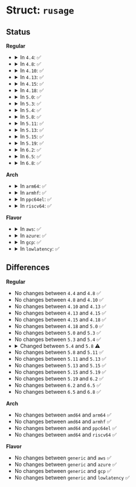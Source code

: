 # Struct: <code>rusage</code>

## Status
<b>Regular</b>
<ul>
<li>
<details>
<summary>In <code>4.4</code>: ✅</summary>

```c
struct rusage {
    struct timeval ru_utime;
    struct timeval ru_stime;
    __kernel_long_t ru_maxrss;
    __kernel_long_t ru_ixrss;
    __kernel_long_t ru_idrss;
    __kernel_long_t ru_isrss;
    __kernel_long_t ru_minflt;
    __kernel_long_t ru_majflt;
    __kernel_long_t ru_nswap;
    __kernel_long_t ru_inblock;
    __kernel_long_t ru_oublock;
    __kernel_long_t ru_msgsnd;
    __kernel_long_t ru_msgrcv;
    __kernel_long_t ru_nsignals;
    __kernel_long_t ru_nvcsw;
    __kernel_long_t ru_nivcsw;
};
```
</details>
</li>
<li>
<details>
<summary>In <code>4.8</code>: ✅</summary>

```c
struct rusage {
    struct timeval ru_utime;
    struct timeval ru_stime;
    __kernel_long_t ru_maxrss;
    __kernel_long_t ru_ixrss;
    __kernel_long_t ru_idrss;
    __kernel_long_t ru_isrss;
    __kernel_long_t ru_minflt;
    __kernel_long_t ru_majflt;
    __kernel_long_t ru_nswap;
    __kernel_long_t ru_inblock;
    __kernel_long_t ru_oublock;
    __kernel_long_t ru_msgsnd;
    __kernel_long_t ru_msgrcv;
    __kernel_long_t ru_nsignals;
    __kernel_long_t ru_nvcsw;
    __kernel_long_t ru_nivcsw;
};
```
</details>
</li>
<li>
<details>
<summary>In <code>4.10</code>: ✅</summary>

```c
struct rusage {
    struct timeval ru_utime;
    struct timeval ru_stime;
    __kernel_long_t ru_maxrss;
    __kernel_long_t ru_ixrss;
    __kernel_long_t ru_idrss;
    __kernel_long_t ru_isrss;
    __kernel_long_t ru_minflt;
    __kernel_long_t ru_majflt;
    __kernel_long_t ru_nswap;
    __kernel_long_t ru_inblock;
    __kernel_long_t ru_oublock;
    __kernel_long_t ru_msgsnd;
    __kernel_long_t ru_msgrcv;
    __kernel_long_t ru_nsignals;
    __kernel_long_t ru_nvcsw;
    __kernel_long_t ru_nivcsw;
};
```
</details>
</li>
<li>
<details>
<summary>In <code>4.13</code>: ✅</summary>

```c
struct rusage {
    struct timeval ru_utime;
    struct timeval ru_stime;
    __kernel_long_t ru_maxrss;
    __kernel_long_t ru_ixrss;
    __kernel_long_t ru_idrss;
    __kernel_long_t ru_isrss;
    __kernel_long_t ru_minflt;
    __kernel_long_t ru_majflt;
    __kernel_long_t ru_nswap;
    __kernel_long_t ru_inblock;
    __kernel_long_t ru_oublock;
    __kernel_long_t ru_msgsnd;
    __kernel_long_t ru_msgrcv;
    __kernel_long_t ru_nsignals;
    __kernel_long_t ru_nvcsw;
    __kernel_long_t ru_nivcsw;
};
```
</details>
</li>
<li>
<details>
<summary>In <code>4.15</code>: ✅</summary>

```c
struct rusage {
    struct timeval ru_utime;
    struct timeval ru_stime;
    __kernel_long_t ru_maxrss;
    __kernel_long_t ru_ixrss;
    __kernel_long_t ru_idrss;
    __kernel_long_t ru_isrss;
    __kernel_long_t ru_minflt;
    __kernel_long_t ru_majflt;
    __kernel_long_t ru_nswap;
    __kernel_long_t ru_inblock;
    __kernel_long_t ru_oublock;
    __kernel_long_t ru_msgsnd;
    __kernel_long_t ru_msgrcv;
    __kernel_long_t ru_nsignals;
    __kernel_long_t ru_nvcsw;
    __kernel_long_t ru_nivcsw;
};
```
</details>
</li>
<li>
<details>
<summary>In <code>4.18</code>: ✅</summary>

```c
struct rusage {
    struct timeval ru_utime;
    struct timeval ru_stime;
    __kernel_long_t ru_maxrss;
    __kernel_long_t ru_ixrss;
    __kernel_long_t ru_idrss;
    __kernel_long_t ru_isrss;
    __kernel_long_t ru_minflt;
    __kernel_long_t ru_majflt;
    __kernel_long_t ru_nswap;
    __kernel_long_t ru_inblock;
    __kernel_long_t ru_oublock;
    __kernel_long_t ru_msgsnd;
    __kernel_long_t ru_msgrcv;
    __kernel_long_t ru_nsignals;
    __kernel_long_t ru_nvcsw;
    __kernel_long_t ru_nivcsw;
};
```
</details>
</li>
<li>
<details>
<summary>In <code>5.0</code>: ✅</summary>

```c
struct rusage {
    struct timeval ru_utime;
    struct timeval ru_stime;
    __kernel_long_t ru_maxrss;
    __kernel_long_t ru_ixrss;
    __kernel_long_t ru_idrss;
    __kernel_long_t ru_isrss;
    __kernel_long_t ru_minflt;
    __kernel_long_t ru_majflt;
    __kernel_long_t ru_nswap;
    __kernel_long_t ru_inblock;
    __kernel_long_t ru_oublock;
    __kernel_long_t ru_msgsnd;
    __kernel_long_t ru_msgrcv;
    __kernel_long_t ru_nsignals;
    __kernel_long_t ru_nvcsw;
    __kernel_long_t ru_nivcsw;
};
```
</details>
</li>
<li>
<details>
<summary>In <code>5.3</code>: ✅</summary>

```c
struct rusage {
    struct timeval ru_utime;
    struct timeval ru_stime;
    __kernel_long_t ru_maxrss;
    __kernel_long_t ru_ixrss;
    __kernel_long_t ru_idrss;
    __kernel_long_t ru_isrss;
    __kernel_long_t ru_minflt;
    __kernel_long_t ru_majflt;
    __kernel_long_t ru_nswap;
    __kernel_long_t ru_inblock;
    __kernel_long_t ru_oublock;
    __kernel_long_t ru_msgsnd;
    __kernel_long_t ru_msgrcv;
    __kernel_long_t ru_nsignals;
    __kernel_long_t ru_nvcsw;
    __kernel_long_t ru_nivcsw;
};
```
</details>
</li>
<li>
<details>
<summary>In <code>5.4</code>: ✅</summary>

```c
struct rusage {
    struct timeval ru_utime;
    struct timeval ru_stime;
    __kernel_long_t ru_maxrss;
    __kernel_long_t ru_ixrss;
    __kernel_long_t ru_idrss;
    __kernel_long_t ru_isrss;
    __kernel_long_t ru_minflt;
    __kernel_long_t ru_majflt;
    __kernel_long_t ru_nswap;
    __kernel_long_t ru_inblock;
    __kernel_long_t ru_oublock;
    __kernel_long_t ru_msgsnd;
    __kernel_long_t ru_msgrcv;
    __kernel_long_t ru_nsignals;
    __kernel_long_t ru_nvcsw;
    __kernel_long_t ru_nivcsw;
};
```
</details>
</li>
<li>
<details>
<summary>In <code>5.8</code>: ✅</summary>

```c
struct rusage {
    struct __kernel_old_timeval ru_utime;
    struct __kernel_old_timeval ru_stime;
    __kernel_long_t ru_maxrss;
    __kernel_long_t ru_ixrss;
    __kernel_long_t ru_idrss;
    __kernel_long_t ru_isrss;
    __kernel_long_t ru_minflt;
    __kernel_long_t ru_majflt;
    __kernel_long_t ru_nswap;
    __kernel_long_t ru_inblock;
    __kernel_long_t ru_oublock;
    __kernel_long_t ru_msgsnd;
    __kernel_long_t ru_msgrcv;
    __kernel_long_t ru_nsignals;
    __kernel_long_t ru_nvcsw;
    __kernel_long_t ru_nivcsw;
};
```
</details>
</li>
<li>
<details>
<summary>In <code>5.11</code>: ✅</summary>

```c
struct rusage {
    struct __kernel_old_timeval ru_utime;
    struct __kernel_old_timeval ru_stime;
    __kernel_long_t ru_maxrss;
    __kernel_long_t ru_ixrss;
    __kernel_long_t ru_idrss;
    __kernel_long_t ru_isrss;
    __kernel_long_t ru_minflt;
    __kernel_long_t ru_majflt;
    __kernel_long_t ru_nswap;
    __kernel_long_t ru_inblock;
    __kernel_long_t ru_oublock;
    __kernel_long_t ru_msgsnd;
    __kernel_long_t ru_msgrcv;
    __kernel_long_t ru_nsignals;
    __kernel_long_t ru_nvcsw;
    __kernel_long_t ru_nivcsw;
};
```
</details>
</li>
<li>
<details>
<summary>In <code>5.13</code>: ✅</summary>

```c
struct rusage {
    struct __kernel_old_timeval ru_utime;
    struct __kernel_old_timeval ru_stime;
    __kernel_long_t ru_maxrss;
    __kernel_long_t ru_ixrss;
    __kernel_long_t ru_idrss;
    __kernel_long_t ru_isrss;
    __kernel_long_t ru_minflt;
    __kernel_long_t ru_majflt;
    __kernel_long_t ru_nswap;
    __kernel_long_t ru_inblock;
    __kernel_long_t ru_oublock;
    __kernel_long_t ru_msgsnd;
    __kernel_long_t ru_msgrcv;
    __kernel_long_t ru_nsignals;
    __kernel_long_t ru_nvcsw;
    __kernel_long_t ru_nivcsw;
};
```
</details>
</li>
<li>
<details>
<summary>In <code>5.15</code>: ✅</summary>

```c
struct rusage {
    struct __kernel_old_timeval ru_utime;
    struct __kernel_old_timeval ru_stime;
    __kernel_long_t ru_maxrss;
    __kernel_long_t ru_ixrss;
    __kernel_long_t ru_idrss;
    __kernel_long_t ru_isrss;
    __kernel_long_t ru_minflt;
    __kernel_long_t ru_majflt;
    __kernel_long_t ru_nswap;
    __kernel_long_t ru_inblock;
    __kernel_long_t ru_oublock;
    __kernel_long_t ru_msgsnd;
    __kernel_long_t ru_msgrcv;
    __kernel_long_t ru_nsignals;
    __kernel_long_t ru_nvcsw;
    __kernel_long_t ru_nivcsw;
};
```
</details>
</li>
<li>
<details>
<summary>In <code>5.19</code>: ✅</summary>

```c
struct rusage {
    struct __kernel_old_timeval ru_utime;
    struct __kernel_old_timeval ru_stime;
    __kernel_long_t ru_maxrss;
    __kernel_long_t ru_ixrss;
    __kernel_long_t ru_idrss;
    __kernel_long_t ru_isrss;
    __kernel_long_t ru_minflt;
    __kernel_long_t ru_majflt;
    __kernel_long_t ru_nswap;
    __kernel_long_t ru_inblock;
    __kernel_long_t ru_oublock;
    __kernel_long_t ru_msgsnd;
    __kernel_long_t ru_msgrcv;
    __kernel_long_t ru_nsignals;
    __kernel_long_t ru_nvcsw;
    __kernel_long_t ru_nivcsw;
};
```
</details>
</li>
<li>
<details>
<summary>In <code>6.2</code>: ✅</summary>

```c
struct rusage {
    struct __kernel_old_timeval ru_utime;
    struct __kernel_old_timeval ru_stime;
    __kernel_long_t ru_maxrss;
    __kernel_long_t ru_ixrss;
    __kernel_long_t ru_idrss;
    __kernel_long_t ru_isrss;
    __kernel_long_t ru_minflt;
    __kernel_long_t ru_majflt;
    __kernel_long_t ru_nswap;
    __kernel_long_t ru_inblock;
    __kernel_long_t ru_oublock;
    __kernel_long_t ru_msgsnd;
    __kernel_long_t ru_msgrcv;
    __kernel_long_t ru_nsignals;
    __kernel_long_t ru_nvcsw;
    __kernel_long_t ru_nivcsw;
};
```
</details>
</li>
<li>
<details>
<summary>In <code>6.5</code>: ✅</summary>

```c
struct rusage {
    struct __kernel_old_timeval ru_utime;
    struct __kernel_old_timeval ru_stime;
    __kernel_long_t ru_maxrss;
    __kernel_long_t ru_ixrss;
    __kernel_long_t ru_idrss;
    __kernel_long_t ru_isrss;
    __kernel_long_t ru_minflt;
    __kernel_long_t ru_majflt;
    __kernel_long_t ru_nswap;
    __kernel_long_t ru_inblock;
    __kernel_long_t ru_oublock;
    __kernel_long_t ru_msgsnd;
    __kernel_long_t ru_msgrcv;
    __kernel_long_t ru_nsignals;
    __kernel_long_t ru_nvcsw;
    __kernel_long_t ru_nivcsw;
};
```
</details>
</li>
<li>
<details>
<summary>In <code>6.8</code>: ✅</summary>

```c
struct rusage {
    struct __kernel_old_timeval ru_utime;
    struct __kernel_old_timeval ru_stime;
    __kernel_long_t ru_maxrss;
    __kernel_long_t ru_ixrss;
    __kernel_long_t ru_idrss;
    __kernel_long_t ru_isrss;
    __kernel_long_t ru_minflt;
    __kernel_long_t ru_majflt;
    __kernel_long_t ru_nswap;
    __kernel_long_t ru_inblock;
    __kernel_long_t ru_oublock;
    __kernel_long_t ru_msgsnd;
    __kernel_long_t ru_msgrcv;
    __kernel_long_t ru_nsignals;
    __kernel_long_t ru_nvcsw;
    __kernel_long_t ru_nivcsw;
};
```
</details>
</li>
</ul>
<b>Arch</b>
<ul>
<li>
<details>
<summary>In <code>arm64</code>: ✅</summary>

```c
struct rusage {
    struct timeval ru_utime;
    struct timeval ru_stime;
    __kernel_long_t ru_maxrss;
    __kernel_long_t ru_ixrss;
    __kernel_long_t ru_idrss;
    __kernel_long_t ru_isrss;
    __kernel_long_t ru_minflt;
    __kernel_long_t ru_majflt;
    __kernel_long_t ru_nswap;
    __kernel_long_t ru_inblock;
    __kernel_long_t ru_oublock;
    __kernel_long_t ru_msgsnd;
    __kernel_long_t ru_msgrcv;
    __kernel_long_t ru_nsignals;
    __kernel_long_t ru_nvcsw;
    __kernel_long_t ru_nivcsw;
};
```
</details>
</li>
<li>
<details>
<summary>In <code>armhf</code>: ✅</summary>

```c
struct rusage {
    struct timeval ru_utime;
    struct timeval ru_stime;
    __kernel_long_t ru_maxrss;
    __kernel_long_t ru_ixrss;
    __kernel_long_t ru_idrss;
    __kernel_long_t ru_isrss;
    __kernel_long_t ru_minflt;
    __kernel_long_t ru_majflt;
    __kernel_long_t ru_nswap;
    __kernel_long_t ru_inblock;
    __kernel_long_t ru_oublock;
    __kernel_long_t ru_msgsnd;
    __kernel_long_t ru_msgrcv;
    __kernel_long_t ru_nsignals;
    __kernel_long_t ru_nvcsw;
    __kernel_long_t ru_nivcsw;
};
```
</details>
</li>
<li>
<details>
<summary>In <code>ppc64el</code>: ✅</summary>

```c
struct rusage {
    struct timeval ru_utime;
    struct timeval ru_stime;
    __kernel_long_t ru_maxrss;
    __kernel_long_t ru_ixrss;
    __kernel_long_t ru_idrss;
    __kernel_long_t ru_isrss;
    __kernel_long_t ru_minflt;
    __kernel_long_t ru_majflt;
    __kernel_long_t ru_nswap;
    __kernel_long_t ru_inblock;
    __kernel_long_t ru_oublock;
    __kernel_long_t ru_msgsnd;
    __kernel_long_t ru_msgrcv;
    __kernel_long_t ru_nsignals;
    __kernel_long_t ru_nvcsw;
    __kernel_long_t ru_nivcsw;
};
```
</details>
</li>
<li>
<details>
<summary>In <code>riscv64</code>: ✅</summary>

```c
struct rusage {
    struct timeval ru_utime;
    struct timeval ru_stime;
    __kernel_long_t ru_maxrss;
    __kernel_long_t ru_ixrss;
    __kernel_long_t ru_idrss;
    __kernel_long_t ru_isrss;
    __kernel_long_t ru_minflt;
    __kernel_long_t ru_majflt;
    __kernel_long_t ru_nswap;
    __kernel_long_t ru_inblock;
    __kernel_long_t ru_oublock;
    __kernel_long_t ru_msgsnd;
    __kernel_long_t ru_msgrcv;
    __kernel_long_t ru_nsignals;
    __kernel_long_t ru_nvcsw;
    __kernel_long_t ru_nivcsw;
};
```
</details>
</li>
</ul>
<b>Flavor</b>
<ul>
<li>
<details>
<summary>In <code>aws</code>: ✅</summary>

```c
struct rusage {
    struct timeval ru_utime;
    struct timeval ru_stime;
    __kernel_long_t ru_maxrss;
    __kernel_long_t ru_ixrss;
    __kernel_long_t ru_idrss;
    __kernel_long_t ru_isrss;
    __kernel_long_t ru_minflt;
    __kernel_long_t ru_majflt;
    __kernel_long_t ru_nswap;
    __kernel_long_t ru_inblock;
    __kernel_long_t ru_oublock;
    __kernel_long_t ru_msgsnd;
    __kernel_long_t ru_msgrcv;
    __kernel_long_t ru_nsignals;
    __kernel_long_t ru_nvcsw;
    __kernel_long_t ru_nivcsw;
};
```
</details>
</li>
<li>
<details>
<summary>In <code>azure</code>: ✅</summary>

```c
struct rusage {
    struct timeval ru_utime;
    struct timeval ru_stime;
    __kernel_long_t ru_maxrss;
    __kernel_long_t ru_ixrss;
    __kernel_long_t ru_idrss;
    __kernel_long_t ru_isrss;
    __kernel_long_t ru_minflt;
    __kernel_long_t ru_majflt;
    __kernel_long_t ru_nswap;
    __kernel_long_t ru_inblock;
    __kernel_long_t ru_oublock;
    __kernel_long_t ru_msgsnd;
    __kernel_long_t ru_msgrcv;
    __kernel_long_t ru_nsignals;
    __kernel_long_t ru_nvcsw;
    __kernel_long_t ru_nivcsw;
};
```
</details>
</li>
<li>
<details>
<summary>In <code>gcp</code>: ✅</summary>

```c
struct rusage {
    struct timeval ru_utime;
    struct timeval ru_stime;
    __kernel_long_t ru_maxrss;
    __kernel_long_t ru_ixrss;
    __kernel_long_t ru_idrss;
    __kernel_long_t ru_isrss;
    __kernel_long_t ru_minflt;
    __kernel_long_t ru_majflt;
    __kernel_long_t ru_nswap;
    __kernel_long_t ru_inblock;
    __kernel_long_t ru_oublock;
    __kernel_long_t ru_msgsnd;
    __kernel_long_t ru_msgrcv;
    __kernel_long_t ru_nsignals;
    __kernel_long_t ru_nvcsw;
    __kernel_long_t ru_nivcsw;
};
```
</details>
</li>
<li>
<details>
<summary>In <code>lowlatency</code>: ✅</summary>

```c
struct rusage {
    struct timeval ru_utime;
    struct timeval ru_stime;
    __kernel_long_t ru_maxrss;
    __kernel_long_t ru_ixrss;
    __kernel_long_t ru_idrss;
    __kernel_long_t ru_isrss;
    __kernel_long_t ru_minflt;
    __kernel_long_t ru_majflt;
    __kernel_long_t ru_nswap;
    __kernel_long_t ru_inblock;
    __kernel_long_t ru_oublock;
    __kernel_long_t ru_msgsnd;
    __kernel_long_t ru_msgrcv;
    __kernel_long_t ru_nsignals;
    __kernel_long_t ru_nvcsw;
    __kernel_long_t ru_nivcsw;
};
```
</details>
</li>
</ul>

## Differences
<b>Regular</b>
<ul>
<li>
No changes between <code>4.4</code> and <code>4.8</code> ✅
</li>
<li>
No changes between <code>4.8</code> and <code>4.10</code> ✅
</li>
<li>
No changes between <code>4.10</code> and <code>4.13</code> ✅
</li>
<li>
No changes between <code>4.13</code> and <code>4.15</code> ✅
</li>
<li>
No changes between <code>4.15</code> and <code>4.18</code> ✅
</li>
<li>
No changes between <code>4.18</code> and <code>5.0</code> ✅
</li>
<li>
No changes between <code>5.0</code> and <code>5.3</code> ✅
</li>
<li>
No changes between <code>5.3</code> and <code>5.4</code> ✅
</li>
<li>
<details>
<summary>Changed between <code>5.4</code> and <code>5.8</code> ⚠️</summary>
<ul>
<li>
<b>Field type changed. </b>
<code>struct timeval ru_utime</code> ➡️ <code>struct __kernel_old_timeval ru_utime</code>
</li>
<li>
<b>Field type changed. </b>
<code>struct timeval ru_stime</code> ➡️ <code>struct __kernel_old_timeval ru_stime</code>
</li>
</ul>
</details>
</li>
<li>
No changes between <code>5.8</code> and <code>5.11</code> ✅
</li>
<li>
No changes between <code>5.11</code> and <code>5.13</code> ✅
</li>
<li>
No changes between <code>5.13</code> and <code>5.15</code> ✅
</li>
<li>
No changes between <code>5.15</code> and <code>5.19</code> ✅
</li>
<li>
No changes between <code>5.19</code> and <code>6.2</code> ✅
</li>
<li>
No changes between <code>6.2</code> and <code>6.5</code> ✅
</li>
<li>
No changes between <code>6.5</code> and <code>6.8</code> ✅
</li>
</ul>
<b>Arch</b>
<ul>
<li>
No changes between <code>amd64</code> and <code>arm64</code> ✅
</li>
<li>
No changes between <code>amd64</code> and <code>armhf</code> ✅
</li>
<li>
No changes between <code>amd64</code> and <code>ppc64el</code> ✅
</li>
<li>
No changes between <code>amd64</code> and <code>riscv64</code> ✅
</li>
</ul>
<b>Flavor</b>
<ul>
<li>
No changes between <code>generic</code> and <code>aws</code> ✅
</li>
<li>
No changes between <code>generic</code> and <code>azure</code> ✅
</li>
<li>
No changes between <code>generic</code> and <code>gcp</code> ✅
</li>
<li>
No changes between <code>generic</code> and <code>lowlatency</code> ✅
</li>
</ul>
